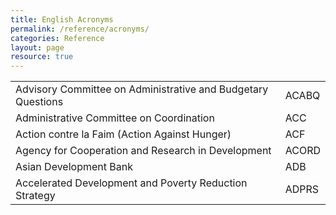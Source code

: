 ```yaml
---
title: English Acronyms
permalink: /reference/acronyms/
categories: Reference
layout: page
resource: true
---
```


|  |  | 
|:-----------|-------------|
| Advisory Committee on Administrative and Budgetary Questions       |        ACABQ |
| Administrative Committee on Coordination     |      ACC |
| Action contre la Faim (Action Against Hunger)       |        ACF |
| Agency for Cooperation and Research in Development         |          ACORD |
| Asian Development Bank       |       ADB |
| Accelerated Development and Poverty Reduction Strategy    |     ADPRS |